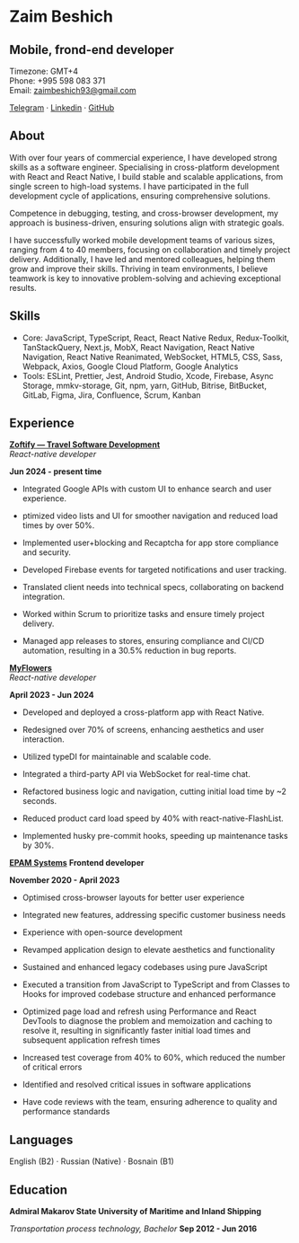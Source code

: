 # Zaim Beshich

## Mobile, frond-end developer

Timezone: GMT+4  
Phone: +995 598 083 371  
Email: zaimbeshich93@gmail.com  

 [Telegram](https://t.me/ZaimGagarin)  ·  [Linkedin](https://www.linkedin.com/in/zaim-beshich/)  ·  [GitHub](https://github.com/ZaimBeshich/Zaim_Beshich_CV)

## About

With over four years of commercial experience, I have developed strong skills as a software engineer. Specialising in cross-platform development with React and React Native, I build stable and scalable applications, from single screen to high-load systems. I have participated in the full development cycle of applications, ensuring comprehensive solutions.  

Competence in debugging, testing, and cross-browser development, my approach is business-driven, ensuring solutions align with strategic goals.  

I have successfully worked mobile development teams of various sizes, ranging from 4 to 40 members, focusing on collaboration and timely project delivery. Additionally, I have led and mentored colleagues, helping them grow and improve their skills. Thriving in team environments, I believe teamwork is key to innovative problem-solving and achieving exceptional results.


## Skills

+ Core: JavaScript, TypeScript, React, React Native Redux, Redux-Toolkit, TanStackQuery, Next.js,
MobX, React Navigation, React Native Navigation, React Native Reanimated, WebSocket, HTML5,
CSS, Sass, Webpack, Axios, Google Cloud Platform, Google Analytics  
+ Tools: ESLint, Prettier, Jest, Android Studio, Xcode, Firebase, Async Storage, mmkv-storage, Git,
npm, yarn, GitHub, Bitrise, BitBucket, GitLab, Figma, Jira, Confluence, Scrum, Kanban


## Experience

__[Zoftify — Travel Software Development](https://zoftify.com/)__  
_React-native developer_

__Jun 2024 - present time__

+ Integrated Google APIs with custom UI to enhance search and user experience.

+ ptimized video lists and UI for smoother navigation and reduced load times by over 50%.

+ Implemented user+blocking and Recaptcha for app store compliance and security.

+ Developed Firebase events for targeted notifications and user tracking.

+ Translated client needs into technical specs, collaborating on backend integration.

+ Worked within Scrum to prioritize tasks and ensure timely project delivery.

+ Managed app releases to stores, ensuring compliance and CI/CD automation, resulting in a 30.5% reduction in bug reports.


__[MyFlowers](https://myflowers.co.uk/)__  
_React-native developer_

__April 2023 - Jun 2024__

+ Developed and deployed a cross-platform app with React Native.

+ Redesigned over 70% of screens, enhancing aesthetics and user interaction.

+ Utilized typeDI for maintainable and scalable code.

+ Integrated a third-party API via WebSocket for real-time chat.

+ Refactored business logic and navigation, cutting initial load time by ~2 seconds.

+ Reduced product card load speed by 40% with react-native-FlashList.

+ Implemented husky pre-commit hooks, speeding up maintenance tasks by 30%.


__[EPAM Systems](https://www.epam.com/)__ 
__Frontend developer__

__November 2020 - April 2023__

+ Optimised cross-browser layouts for better user experience

+ Integrated new features, addressing specific customer business needs

+ Experience with open-source development

+ Revamped application design to elevate aesthetics and functionality

+ Sustained and enhanced legacy codebases using pure JavaScript

+ Executed a transition from JavaScript to TypeScript and from Classes to Hooks for improved codebase structure and enhanced performance

+ Optimized page load and refresh using Performance and React DevTools to diagnose the problem and memoization and caching to resolve it, resulting in significantly faster initial load times and subsequent application refresh times

+ Increased test coverage from 40% to 60%, which reduced the number of critical errors

+ Identified and resolved critical issues in software applications

+ Have code reviews with the team, ensuring adherence to quality and performance standards



## Languages

English (B2) · Russian (Native) · Bosnain (B1)



## Education

**Admiral Makarov State University of Maritime and Inland Shipping**

_Transportation process technology, Bachelor_  __Sep 2012 - Jun 2016__





